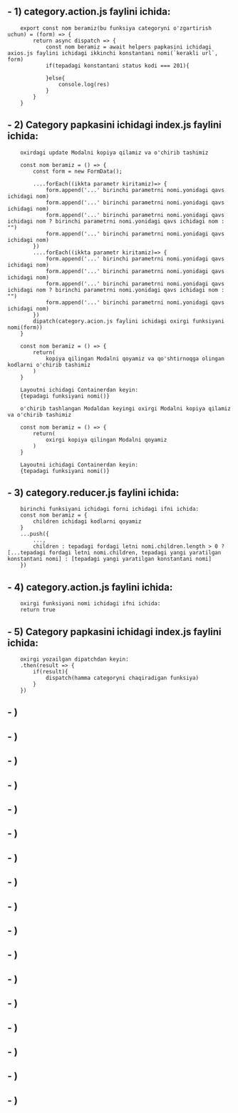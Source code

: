 ## - 1) category.action.js faylini ichida:
        export const nom beramiz(bu funksiya categoryni o'zgartirish uchun) = (form) => {
            return async dispatch => {
                const nom beramiz = await helpers papkasini ichidagi axios.js faylini ichidagi ikkinchi konstantani nomi(`kerakli url`, form)
                if(tepadagi konstantani status kodi === 201){

                }else{
                    console.log(res)
                }
            }
        }
## - 2) Category papkasini ichidagi index.js faylini ichida:
        oxirdagi update Modalni kopiya qilamiz va o'chirib tashimiz

        const nom beramiz = () => {
            const form = new FormData();

            ....forEach((ikkta parametr kiritamiz)=> {
                form.append('...' birinchi parametrni nomi.yonidagi qavs ichidagi nom)
                form.append('...' birinchi parametrni nomi.yonidagi qavs ichidagi nom)
                form.append('...' birinchi parametrni nomi.yonidagi qavs ichidagi nom ? birinchi parametrni nomi.yonidagi qavs ichidagi nom : "")
                form.append('...' birinchi parametrni nomi.yonidagi qavs ichidagi nom)
            })
            ....forEach((ikkta parametr kiritamiz)=> {
                form.append('...' birinchi parametrni nomi.yonidagi qavs ichidagi nom)
                form.append('...' birinchi parametrni nomi.yonidagi qavs ichidagi nom)
                form.append('...' birinchi parametrni nomi.yonidagi qavs ichidagi nom ? birinchi parametrni nomi.yonidagi qavs ichidagi nom : "")
                form.append('...' birinchi parametrni nomi.yonidagi qavs ichidagi nom)
            })
            dipatch(category.acion.js faylini ichidagi oxirgi funksiyani nomi(form))
        }

        const nom beramiz = () => {
            return(
                kopiya qilingan Modalni qoyamiz va qo'shtirnoqga olingan kodlarni o'chirib tashimiz
            )
        }

        Layoutni ichidagi Containerdan keyin:
        {tepadagi funksiyani nomi()}

        o'chirib tashlangan Modaldan keyingi oxirgi Modalni kopiya qilamiz va o'chirib tashimiz

        const nom beramiz = () => {
            return(
                oxirgi kopiya qilingan Modalni qoyamiz
            )
        }

        Layoutni ichidagi Containerdan keyin:
        {tepadagi funksiyani nomi()}
## - 3) category.reducer.js faylini ichida:
        birinchi funksiyani ichidagi forni ichidagi ifni ichida:
        const nom beramiz = {
            children ichidagi kodlarni qoyamiz
        }
        ...push({
            ...,
            children : tepadagi fordagi letni nomi.children.length > 0 ? [...tepadagi fordagi letni nomi.children, tepadagi yangi yaratilgan konstantani nomi] : [tepadagi yangi yaratilgan konstantani nomi]
        })
## - 4) category.action.js faylini ichida:
        oxirgi funksiyani nomi ichidagi ifni ichida:
        return true
## - 5) Category papkasini ichidagi index.js faylini ichida:
        oxirgi yozailgan dipatchdan keyin:
        .then(result => {
            if(result){
                dispatch(hamma categoryni chaqiradigan funksiya)
            }
        })
## - )
## - )
## - )
## - )
## - )
## - )
## - )
## - )
## - )
## - )
## - )
## - )
## - )
## - )
## - )
## - )
## - )